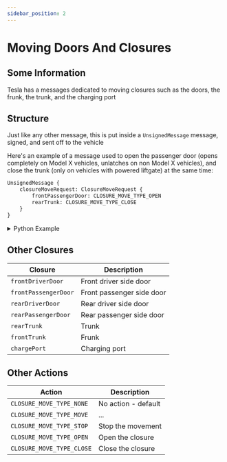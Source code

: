 ```yaml
---
sidebar_position: 2
---
```


# Moving Doors And Closures

## Some Information

Tesla has a messages dedicated to moving closures such as the doors, the frunk, the trunk, and the charging port

## Structure

Just like any other message, this is put inside a `UnsignedMessage` message, signed, and sent off to the vehicle

Here's an example of a message used to open the passenger door (opens completely on Model X vehicles, unlatches on non Model X vehicles), and close the trunk (only on vehicles with powered liftgate) at the same time:

```proto
UnsignedMessage {
    closureMoveRequest: ClosureMoveRequest {
        frontPassengerDoor: CLOSURE_MOVE_TYPE_OPEN
        rearTrunk: CLOSURE_MOVE_TYPE_CLOSE
    }
}
```

<details>
<summary>Python Example</summary>

```py
import VCSEC
from cryptography.hazmat.primitives.ciphers.aead import AESGCM
from cryptography.hazmat.primitives.asymmetric import ec
from cryptography.hazmat.primitives import hashes, serialization

# Function to prepend message length
def prependLength(message):
    return (len(message).to_bytes(2, 'big') + message)

try:
    # Try to open and import private key
    privKeyFile = open('private_key.pem', 'rb')
    privateKey = serialization.load_pem_private_key(privKeyFile.read(), None)
    privKeyFile.close()
except FileNotFoundError:
    # If private key file not found, generate private keys
    privKeyFile = open('private_key.pem', 'wb')
    privateKey = ec.generate_private_key(ec.SECP256R1())
    privKeyFile.write(privateKey.private_bytes(serialization.Encoding.PEM, serialization.PrivateFormat.PKCS8, serialization.NoEncryption()))
    privKeyFile.close()

# Derive public key in X9.62 Uncompressed Point Encoding
publicKey = privateKey.public_key().public_bytes(serialization.Encoding.X962, serialization.PublicFormat.UncompressedPoint)

# Hash our public key to get our key id and extract the first 4 bytes
digest = hashes.Hash(hashes.SHA1())
digest.update(publicKey)
keyId = digest.finalize()[:4]

# Example Ephemeral Key
ephemeralKey = b'\x04\x79\xc0\x50\x4a\x21\x6f\xfc\x26\x46\xb7\x57\x80\x39\x9f\x1c\xe1\x23\xf4\x01\x56\x1b\x68\x5c\x31\x83\x64\xfa\x96\xcc\x3f\xe6\x7a\x5a\xc5\x04\x8c\x44\x7a\xf8\x8d\x91\x52\x86\x5a\x1e\xfc\x15\xbb\xd5\x68\x98\xdd\x2c\x46\xf7\xa1\x9b\xad\x4f\xb2\x80\x52\xc4\x60'

# Put the known curve of the key into a variable
curve = ec.SECP256R1()
# Use the curve to put the ephemeral key into a workable format
ephemeralKey = ec.EllipticCurvePublicKey.from_encoded_point(curve, ephemeralKey)
# Prepare a hasher
hasher = hashes.Hash(hashes.SHA1())
# Derive an AES secret from our private key and the car's public key
aesSecret = privateKey.exchange(ec.ECDH(), ephemeralKey)
# Put the AES secret into the hasher
hasher.update(aesSecret)
# Put the first 16 bytes of the hash into a shared key variable
sharedKey = hasher.finalize()[:16]

# Create a closure move request and fill it with the required data
closureMoveRequest = VCSEC.ClosureMoveRequest()
closureMoveRequest.frontPassengerDoor = VCSEC.ClosureMoveType_E.CLOSURE_MOVE_TYPE_OPEN
closureMoveRequest.rearTrunk = VCSEC.ClosureMoveType_E.CLOSURE_MOVE_TYPE_CLOSE

# Put the move request on an unsigned message and serialize it
unsignedMessage = VCSEC.UnsignedMessage()
unsignedMessage.closureMoveRequest.CopyFrom(closureMoveRequest)
unsignedMessageS = unsignedMessage.SerializeToString()

# Print out the unsigned message layout for information purposes
print("Unsigned Message Layout:")
print(unsignedMessage)

# Set counter to 3 and create a nonce from it
counter = 3
nonce = int.to_bytes(counter, 4, "big")

# Initialize an AES encryptor in GCM mode and encrypt the message using it
encryptor = AESGCM(sharedKey)
# This will error out if you're using the latest version of the cryptorgraphy.io library as I'm using a 4 byte long nonce
try:
    encryptedMsgWithTag = encryptor.encrypt(nonce, unsignedMessageS, None)
except ValueError:
    print("Error: The cryptography.io library doesn't allow nonces as small as 4 bytes anymore. Please modify the if statement in the _check_params(nonce, data, associated_date) function in the cryptography.hazmat.primitives.ciphers.aead.AESGCM class to require the minimum length to be 1")
    exit()

# Put all of this onto a "signed message" variable
signedMessage = VCSEC.SignedMessage()
signedMessage.protobufMessageAsBytes = encryptedMsgWithTag[:-16]
signedMessage.counter = counter
signedMessage.signature = encryptedMsgWithTag[-16:]
signedMessage.keyId = keyId

# Put all of this onto a "to vcsec" message
toVCSECMessage = VCSEC.ToVCSECMessage()
toVCSECMessage.signedMessage.CopyFrom(signedMessage)

# Print it out for information purposes
print("\nTo VCSEC Message Layout:")
print(toVCSECMessage)

# Serialize the message and prepend the length
msg = toVCSECMessage.SerializeToString()
msg = prependLength(msg)

# Print the message to be sent to the car
print("\nClosure Move Request Message To Send To Car:")
print(msg.hex(" "))
```

</details>

## Other Closures

| Closure              | Description               |
| -------------------- | ------------------------- |
| `frontDriverDoor`    | Front driver side door    |
| `frontPassengerDoor` | Front passenger side door |
| `rearDriverDoor`     | Rear driver side door     |
| `rearPassengerDoor`  | Rear passenger side door  |
| `rearTrunk`          | Trunk                     |
| `frontTrunk`         | Frunk                     |
| `chargePort`         | Charging port             |

## Other Actions

| Action                    | Description         |
| ------------------------- | ------------------- |
| `CLOSURE_MOVE_TYPE_NONE`  | No action - default |
| `CLOSURE_MOVE_TYPE_MOVE`  | ...                 |
| `CLOSURE_MOVE_TYPE_STOP`  | Stop the movement   |
| `CLOSURE_MOVE_TYPE_OPEN`  | Open the closure    |
| `CLOSURE_MOVE_TYPE_CLOSE` | Close the closure   |

